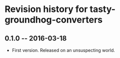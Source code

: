 # Revision history for tasty-groundhog-converters

## 0.1.0  -- 2016-03-18

* First version. Released on an unsuspecting world.

